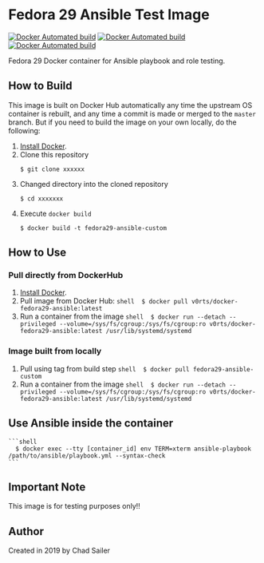 # Fedora 29 Ansible Test Image

[![Docker Automated build](https://img.shields.io/docker/automated/v0rts/docker-fedora29-ansible.svg?maxAge=2792000)](https://hub.docker.com/r/v0rts/docker-fedora29-ansible/)
[![Docker Automated build](https://img.shields.io/docker/pulls/v0rts/docker-fedora29-ansible.svg?maxAge=2792000)](https://hub.docker.com/r/v0rts/docker-fedora29-ansible/)
[![Docker Automated build](https://img.shields.io/docker/stars/v0rts/docker-fedora29-ansible.svg?maxAge=2792000)](https://hub.docker.com/r/v0rts/docker-fedora29-ansible/)

Fedora 29 Docker container for Ansible playbook and role testing.

## How to Build

This image is built on Docker Hub automatically any time the upstream OS container is rebuilt, and any time a commit is made or merged to the `master` branch. But if you need to build the image on your own locally, do the following:

  1. [Install Docker](https://docs.docker.com/engine/installation/).
  2. Clone this repository
      ```shell 
      $ git clone xxxxxx 
      ```
  3. Changed directory into the cloned repository
      ```shell 
      $ cd xxxxxxx
      ```
  4. Execute `docker build` 
      ```shell 
      $ docker build -t fedora29-ansible-custom
      ```

## How to Use

### Pull directly from DockerHub

  1. [Install Docker](https://docs.docker.com/engine/installation/).
  2. Pull image from Docker Hub: 
    ```shell 
      $ docker pull v0rts/docker-fedora29-ansible:latest
    ```
  3. Run a container from the image
    ```shell 
      $ docker run --detach --privileged --volume=/sys/fs/cgroup:/sys/fs/cgroup:ro v0rts/docker-fedora29-ansible:latest /usr/lib/systemd/systemd
    ```
### Image built from locally
  
  1. Pull using tag from build step
    ```shell 
      $ docker pull fedora29-ansible-custom
    ```
  2. Run a container from the image
    ```shell 
      $ docker run --detach --privileged --volume=/sys/fs/cgroup:/sys/fs/cgroup:ro v0rts/docker-fedora29-ansible:latest /usr/lib/systemd/systemd
    ```
## Use Ansible inside the container

    ```shell 
      $ docker exec --tty [container_id] env TERM=xterm ansible-playbook /path/to/ansible/playbook.yml --syntax-check
    ```

## Important Note

This image is for testing purposes only!!

## Author

Created in 2019 by Chad Sailer
